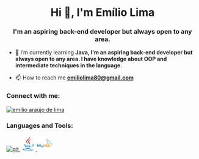 <h1 align="center">Hi 👋, I'm Emílio Lima</h1>
<h3 align="center">I'm an aspiring back-end developer but always open to any area.</h3>

- 🌱 I’m currently learning **Java, I'm an aspiring back-end developer but always open to any area. I have knowledge about OOP and intermediate techniques in the language.**

- 📫 How to reach me **emiliolima80@gmail.com**

<h3 align="left">Connect with me:</h3>
<p align="left">
<a href="https://linkedin.com/in/emílio araújo de lima" target="blank"><img align="center" src="https://raw.githubusercontent.com/rahuldkjain/github-profile-readme-generator/master/src/images/icons/Social/linked-in-alt.svg" alt="emílio araújo de lima" height="30" width="40" /></a>
</p>

<h3 align="left">Languages and Tools:</h3>
<p align="left"> <a href="https://git-scm.com/" target="_blank" rel="noreferrer"> <img src="https://www.vectorlogo.zone/logos/git-scm/git-scm-icon.svg" alt="git" width="40" height="40"/> </a> <a href="https://www.java.com" target="_blank" rel="noreferrer"> <img src="https://raw.githubusercontent.com/devicons/devicon/master/icons/java/java-original.svg" alt="java" width="40" height="40"/> </a> <a href="https://www.mysql.com/" target="_blank" rel="noreferrer"> <img src="https://raw.githubusercontent.com/devicons/devicon/master/icons/mysql/mysql-original-wordmark.svg" alt="mysql" width="40" height="40"/> </a> </p>
